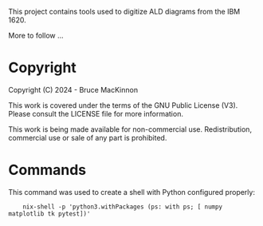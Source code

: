 This project contains tools used to digitize ALD diagrams from the IBM 1620.

More to follow ...

Copyright
=========

Copyright (C) 2024 - Bruce MacKinnon

This work is covered under the terms of the GNU Public License (V3). Please consult the LICENSE file for more information.

This work is being made available for non-commercial use. Redistribution, commercial use or sale of any part is prohibited.


Commands
========

This command was used to create a shell with Python configured properly:

        nix-shell -p 'python3.withPackages (ps: with ps; [ numpy matplotlib tk pytest])'
